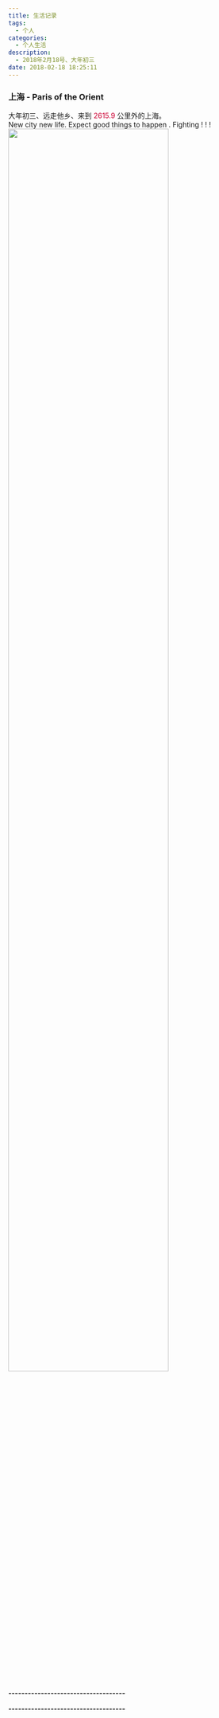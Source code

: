 ```yaml
---
title: 生活记录
tags:
  - 个人
categories:
  - 个人生活
description:
  - 2018年2月18号、大年初三
date: 2018-02-18 18:25:11
---
```



<h3>上海 - Paris of the Orient</h3>
<div class="box">
大年初三、远走他乡、来到<span style="color: #CC0033;"> 2615.9 </span>公里外的上海。
<br />
<span>New city new life. Expect good things to happen . Fighting ! ! !</span>
<br />
<img style="width: 80%;pointer-events: none;" src="https://images.unsplash.com/photo-1455459182396-ae46100617cb"/>
</div>


**------------------------------------**
<script type="text/javascript" src="https://api.imjad.cn/hitokoto/?encode=js&charset=utf-8"></script>
<strong id="hitokoto"><script>hitokoto()</script></strong>
**------------------------------------**